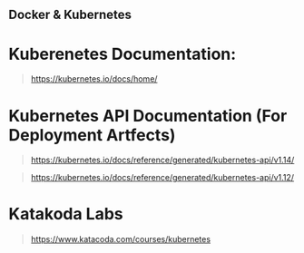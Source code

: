 ## Docker & Kubernetes

# Kuberenetes Documentation:
> https://kubernetes.io/docs/home/ 

# Kubernetes API Documentation (For Deployment Artfects)
> https://kubernetes.io/docs/reference/generated/kubernetes-api/v1.14/

> https://kubernetes.io/docs/reference/generated/kubernetes-api/v1.12/

# Katakoda Labs
> https://www.katacoda.com/courses/kubernetes



